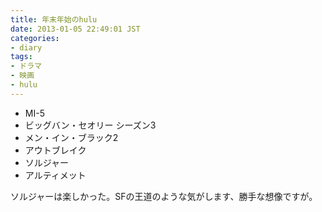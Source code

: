 ```yaml
---
title: 年末年始のhulu
date: 2013-01-05 22:49:01 JST
categories:
- diary
tags:
- ドラマ
- 映画
- hulu
---
```


* MI-5
* ビッグバン・セオリー シーズン3
* メン・イン・ブラック2
* アウトブレイク
* ソルジャー
* アルティメット

ソルジャーは楽しかった。SFの王道のような気がします、勝手な想像ですが。

